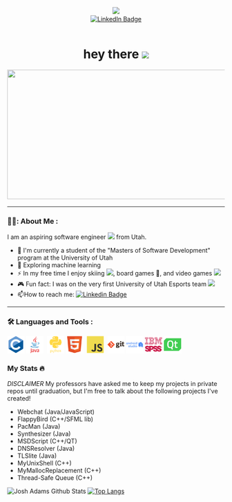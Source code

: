 <div id="header" align="center">
  <img src="https://cdn.discordapp.com/attachments/670007877175607302/1065099506066137208/20230117_194408.jpg" width="100"/>
</div>
<div id="badges" align="center">
  <a href="https://www.linkedin.com/in/josh-adams-ba4775260/">
    <img src="https://img.shields.io/badge/LinkedIn-blue?style=for-the-badge&logo=linkedin&logoColor=white" alt="LinkedIn Badge"/>
  </a>
</div>
<div align="center">
<img src="https://komarev.com/ghpvc/?username=adamjosh11&style=flat-square&color=blue" alt="" align="center" />
</div>
<h1 align="center">
  hey there
  <img src="https://media.giphy.com/media/hvRJCLFzcasrR4ia7z/giphy.gif" width="30px"/>
</h1>
<div align="center">
  <img src="https://media.giphy.com/media/L1R1tvI9svkIWwpVYr/giphy.gif" width="600" height="300"/>
</div>

---


### 👨‍💻: About Me :
I am an aspiring software engineer <img src="https://media.giphy.com/media/WUlplcMpOCEmTGBtBW/giphy.gif" width="30"> from Utah.

- 🔭 I'm currently a student of the "Masters of Software Development" program at the University of Utah
- 🌱 Exploring machine learning
- ⚡ In my free time I enjoy skiing <img src="https://media.giphy.com/media/3o6ZtgP6TUYDJBu9CE/giphy.gif" width ="30">, board games 🎲, and video games <img src="https://media.giphy.com/media/YTtqB2j5EN7IA/giphy.gif" width ="30">
- 🎮 Fun fact: I was on the very first University of Utah Esports team <img src="https://media.giphy.com/media/RtdRhc7TxBxB0YAsK6/giphy.gif" width ="30">
- :mailbox:How to reach me: [![Linkedin Badge](https://img.shields.io/badge/-LinkedIn-blue?style=flat&logo=Linkedin&logoColor=white)](https://www.linkedin.com/in/josh-adams-ba4775260/)

---


### 🛠️ Languages and Tools :
<div>
  <img src="https://github.com/devicons/devicon/blob/master/icons/c/c-original.svg" title="C++" **alt="C++" width="40" height="40"/>
  <img src="https://github.com/devicons/devicon/blob/master/icons/java/java-original-wordmark.svg" title="Java" alt="Java" width="40" height="40"/>&nbsp;
  <img src="https://github.com/devicons/devicon/blob/master/icons/python/python-plain-wordmark.svg" title="Python" **alt="Python" width="40" height="40"/>
  <img src="https://github.com/devicons/devicon/blob/master/icons/html5/html5-original.svg" title="HTML5" alt="HTML" width="40" height="40"/>&nbsp;
  <img src="https://github.com/devicons/devicon/blob/master/icons/javascript/javascript-original.svg" title="JavaScript" alt="JavaScript" width="40" height="40"/>&nbsp;
  <img src="https://github.com/devicons/devicon/blob/master/icons/git/git-original-wordmark.svg" title="Git" **alt="Git" width="40" height="40"/>
  <img src="https://github.com/devicons/devicon/blob/master/icons/androidstudio/androidstudio-plain-wordmark.svg" title="Android_Studio" **alt="Android_Studio" width="40" height="40"/>
  <img src="https://github.com/devicons/devicon/blob/master/icons/spss/spss-plain.svg" title="SPSS" **alt="SPSS" width="40" height="40"/>
  <img src="https://raw.githubusercontent.com/devicons/devicon/1119b9f84c0290e0f0b38982099a2bd027a48bf1/icons/qt/qt-original.svg" title="QT" width="40" height="40"/>
</div>

### My Stats 🔥
  *DISCLAIMER* My professors have asked me to keep my projects in private repos until graduation, but I'm free to talk about the following projects I've created!
- Webchat (Java/JavaScript)
- FlappyBird (C++/SFML lib)
- PacMan (Java)
- Synthesizer (Java)
- MSDScript (C++/QT)
- DNSResolver (Java)
- TLSlite (Java)
- MyUnixShell (C++)
- MyMallocReplacement (C++)
- Thread-Safe Queue (C++)
 
![Josh Adams Github Stats](https://read-me-stats-finished.vercel.app/api?username=adamjosh11&count_private=true&layout=compact&theme=vision-friendly-dark) 
[![Top Langs](https://read-me-stats-finished.vercel.app/api/top-langs/?username=adamjosh11&layout=compact&theme=vision-friendly-dark)](https://github.com/adamjosh11/readme-stats)


